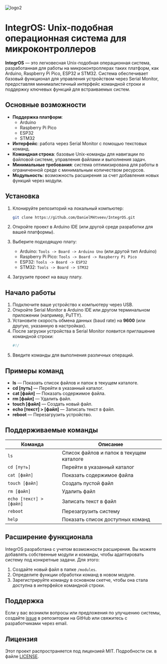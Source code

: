 ![logo2](https://github.com/user-attachments/assets/e07cfb90-7558-44ec-b8f7-3ef37a4831c6)
# IntegrOS: Unix-подобная операционная система для микроконтроллеров

**IntegrOS** — это легковесная Unix-подобная операционная система, разработанная для работы на микроконтроллерах таких платформ, как Arduino, Raspberry Pi Pico, ESP32 и STM32. Система обеспечивает базовый функционал для управления устройством через Serial Monitor, предоставляя минималистичный интерфейс командной строки и поддержку ключевых функций для встраиваемых систем.

## Основные возможности

- **Поддержка платформ**:
  - Arduino
  - Raspberry Pi Pico
  - ESP32
  - STM32
- **Интерфейс**: работа через Serial Monitor с помощью текстовых команд.
- **Командная строка**: базовые Unix-команды для навигации по файловой системе, управления файлами и выполнения задач.
- **Минимальные требования**: система оптимизирована для работы в ограниченной среде с минимальным количеством ресурсов.
- **Модульность**: возможность расширения за счет добавления новых функций через модули.

## Установка

1. Клонируйте репозиторий на локальный компьютер:
    ```bash
    git clone https://github.com/DanielM4tveev/IntegrOS.git
    ```

2. Откройте проект в Arduino IDE (или другой среде разработки для вашей платформы).

3. Выберите подходящую плату:
   - Arduino: `Tools -> Board -> Arduino Uno` (или другой тип Arduino)
   - Raspberry Pi Pico: `Tools -> Board -> Raspberry Pi Pico`
   - ESP32: `Tools -> Board -> ESP32`
   - STM32: `Tools -> Board -> STM32`

4. Загрузите проект на вашу плату.

## Начало работы

1. Подключите ваше устройство к компьютеру через USB.
2. Откройте Serial Monitor в Arduino IDE или другом терминальном приложении (например, PuTTY).
3. Установите скорость обмена данных (baud rate) на **9600** (или другую, указанную в настройках).
4. После загрузки устройства в Serial Monitor появится приглашение командной строки:
    ```bash
    #!/ 
    ```
5. Введите команды для выполнения различных операций.

## Примеры команд

- **ls** — Показать список файлов и папок в текущем каталоге.
- **cd [путь]** — Перейти в указанный каталог.
- **cat [файл]** — Показать содержимое файла.
- **rm [файл]** — Удалить файл.
- **touch [файл]** — Создать новый файл.
- **echo [текст] > [файл]** — Записать текст в файл.
- **reboot** — Перезагрузить устройство.

## Поддерживаемые команды

| Команда                  | Описание                                              |
|--------------------------|-------------------------------------------------------|
| `ls`                     | Список файлов и папок в текущем каталоге              |
| `cd [путь]`              | Перейти в указанный каталог                           |
| `cat [файл]`             | Показать содержимое файла                             |
| `touch [файл]`           | Создать пустой файл                                   |
| `rm [файл]`              | Удалить файл                                          |
| `echo [текст] > [файл]`  | Записать текст в файл                                 |
| `reboot`                 | Перезагрузить систему                                 |
| `help`                   | Показать список доступных команд                      |

## Расширение функционала

IntegrOS разработана с учетом возможности расширения. Вы можете добавлять собственные модули и команды, чтобы адаптировать систему под конкретные задачи. Для этого:

1. Создайте новый файл в папке `/modules`.
2. Определите функции обработки команд в новом модуле.
3. Зарегистрируйте команду в основном скетче, чтобы она стала доступна в интерфейсе командной строки.

## Поддержка

Если у вас возникли вопросы или предложения по улучшению системы, создайте [issue](https://github.com/DanielM4tveev/IntegrOS/issues) в репозитории на GitHub или свяжитесь с разработчиками через email.

## Лицензия

Этот проект распространяется под лицензией MIT. Подробности см. в файле [LICENSE](LICENSE).
